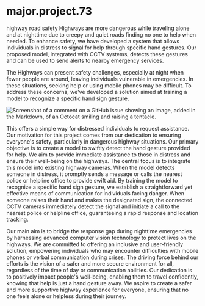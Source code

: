 # major.project.73
highway road safety
Highways are more dangerous while traveling alone and at nighttime due to creepy and quiet roads finding no one to help when needed. To enhance safety, we have developed a system that allows individuals in distress to signal for help through specific hand gestures. Our proposed model, integrated with CCTV systems, detects these gestures and can be used to send alerts to nearby emergency services.

The Highways can present safety challenges, especially at night when fewer people are around, leaving individuals vulnerable in emergencies. In these situations, seeking help or using mobile phones may be difficult. To address these concerns, we've developed a solution aimed at training a model to recognize a specific hand sign gesture.

![Screenshot of a comment on a GitHub issue showing an image, added in the Markdown, of an Octocat smiling and raising a tentacle.]([https://myoctocat.com/assets/images/base-octocat.svg](https://www.google.com/url?sa=i&url=https%3A%2F%2F19thnews.org%2F2021%2F11%2Fhand-gesture-tiktok-and-saved-a-teenager-heres-why-that-matters%2F&psig=AOvVaw1lE7RH6lhMtDPP0Evsb-U5&ust=1701742797924000&source=images&cd=vfe&opi=89978449&ved=0CBIQjRxqFwoTCMj4yonc9IIDFQAAAAAdAAAAABAE))

This offers a simple way for distressed individuals to request assistance. Our motivation for this project comes from our dedication to ensuring everyone's safety, particularly in dangerous highway situations. Our primary objective is to create a model to swiftly detect the hand gesture provided for help. We aim to provide immediate assistance to those in distress and ensure their well-being on the highways. The central focus is to integrate this model into existing highway cameras. When the model detects someone in distress, it promptly sends a message or calls the nearest police or helpline office to provide swift aid. By training the model to recognize a specific hand sign gesture, we establish a straightforward yet effective means of communication for individuals facing danger. When someone raises their hand and makes the designated sign, the connected CCTV cameras immediately detect the signal and initiate a call to the nearest police or helpline office, guaranteeing a rapid response and location tracking. 

Our main aim is to bridge the response gap during nighttime emergencies by harnessing advanced computer vision technology to protect lives on the highways. We are committed to offering an inclusive and user-friendly solution, empowering individuals who may encounter difficulties with mobile phones or verbal communication during crises. The driving force behind our efforts is the vision of a safer and more secure environment for all, regardless of the time of day or communication abilities. Our dedication is to positively impact people's well-being, enabling them to travel confidently, knowing that help is just a hand gesture away. We aspire to create a safer and more supportive highway experience for everyone, ensuring that no one feels alone or helpless during their journey.
